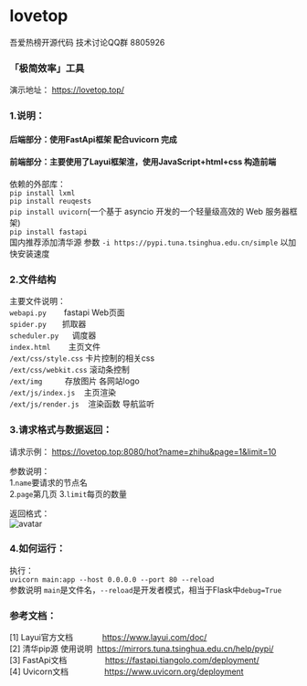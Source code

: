 # lovetop
吾爱热榜开源代码  技术讨论QQ群 8805926

### 「极简效率」工具

演示地址： https://lovetop.top/

### 1.说明： 
#### 后端部分：使用FastApi框架 配合uvicorn 完成
#### 前端部分：主要使用了Layui框架渲，使用JavaScript+html+css 构造前端
依赖的外部库：    
`pip install lxml`  
`pip install reuqests`   
`pip install uvicorn`(一个基于 asyncio 开发的一个轻量级高效的 Web 服务器框架)  
`pip install fastapi`   
国内推荐添加清华源 参数  `-i https://pypi.tuna.tsinghua.edu.cn/simple` 以加快安装速度  

### 2.文件结构

主要文件说明：  
`webapi.py `&nbsp; &nbsp; &nbsp; fastapi Web页面  
`spider.py` &nbsp; &nbsp; &nbsp; 抓取器  
`scheduler.py`&nbsp; &nbsp; &nbsp; 调度器  
`index.html`&nbsp; &nbsp; &nbsp; &nbsp; 主页文件  
`/ext/css/style.css` 卡片控制的相关css  
`/ext/css/webkit.css` 滚动条控制   
`/ext/img`&nbsp; &nbsp; &nbsp; &nbsp; &nbsp; 存放图片 各网站logo   
`/ext/js/index.js`&nbsp; &nbsp; 主页渲染    
`/ext/js/render.js`&nbsp; &nbsp; 渲染函数 导航监听    

### 3.请求格式与数据返回：  
请求示例： https://lovetop.top:8080/hot?name=zhihu&page=1&limit=10  

参数说明：  
1.`name`要请求的节点名  
2.`page`第几页
3.`limit`每页的数量

返回格式：  
![avatar](https://raw.githubusercontent.com/LookCos/lovetop/master/preview/json.jpg)
### 4.如何运行：
执行：  
`uvicorn main:app --host 0.0.0.0 --port 80 --reload`  
参数说明 `main`是文件名，`--reload`是开发者模式，相当于Flask中`debug=True`  

### 参考文档：  
[1] Layui官方文档&nbsp; &nbsp; &nbsp; &nbsp; &nbsp; &nbsp;&nbsp;  https://www.layui.com/doc/  
[2] 清华pip源 使用说明&nbsp;  https://mirrors.tuna.tsinghua.edu.cn/help/pypi/  
[3]  FastApi文档&nbsp; &nbsp; &nbsp; &nbsp; &nbsp; &nbsp;&nbsp; &nbsp; &nbsp;  https://fastapi.tiangolo.com/deployment/  
[4]  Uvicorn文档&nbsp; &nbsp;&nbsp; &nbsp; &nbsp;  &nbsp;&nbsp; &nbsp; &nbsp;  https://www.uvicorn.org/deployment
